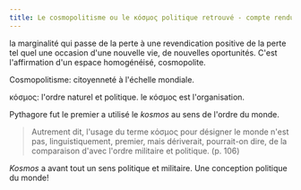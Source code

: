 ```yaml
---
title: Le cosmopolitisme ou le κόσμος politique retrouvé - compte rendu
--- 
```


la marginalité qui passe de la perte à une revendication positive de la perte tel quel une occasion d'une nouvelle vie, de nouvelles oportunités. C'est l'affirmation d'un espace homogénéisé, cosmopolite. 

Cosmopolitisme: citoyenneté à l'échelle mondiale.

κόσμος: l'ordre naturel et politique. le κόσμος est l'organisation.

Pythagore fut le premier a utilisé le *kosmos* au sens de l'ordre du monde. 

> Autrement dit, l'usage du terme κόσμος pour désigner le monde n'est pas, linguistiquement, premier, mais dériverait, pourrait-on dire, de la comparaison d'avec l'ordre militaire et politique. (p. 106)

*Kosmos* a avant tout un sens politique et militaire.
Une conception politique du monde!
